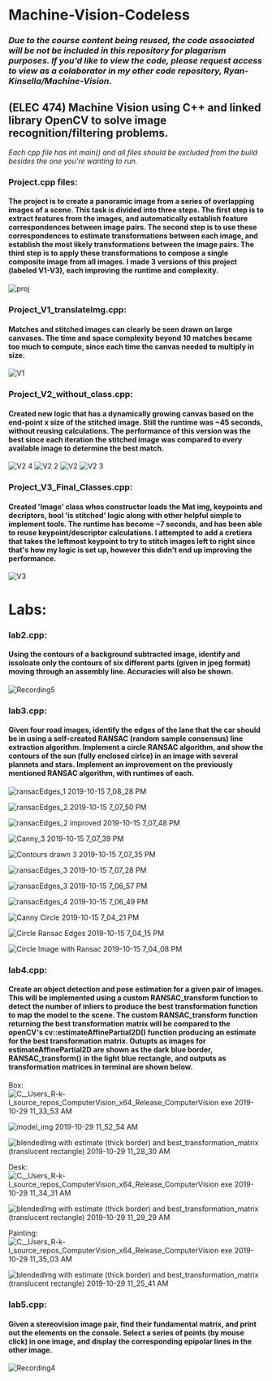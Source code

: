 # Machine-Vision-Codeless
### *Due to the course content being reused, the code associated will be not be included in this repository for plagarism purposes. If you'd like to view the code, please request access to view as a colaborator in my other code repository, Ryan-Kinsella/Machine-Vision.*

## (ELEC 474) Machine Vision using C++ and linked library OpenCV to solve image recognition/filtering problems. 
*Each cpp file has int main() and all files should be excluded from the build besides the one you're wanting to run.*

### Project.cpp files:
#### The project is to create a panoramic image from a series of overlapping images of a scene. This task is divided into three steps. The first step is to extract features from the images, and automatically establish feature correspondences between image pairs. The second step is to use these correspondences to estimate transformations between each image, and establish the most likely transformations between the image pairs. The third step is to apply these transformations to compose a single composite image from all images. I made 3 versions of this project (labeled V1-V3), each improving the runtime and complexity. 
![proj](https://user-images.githubusercontent.com/46120322/73096637-44a5b500-3eb3-11ea-806c-0056701f47e9.JPG)

### Project_V1_translateImg.cpp:
#### Matches and stitched images can clearly be seen drawn on large canvases. The time and space complexity beyond 10 matches became too much to compute, since each time the canvas needed to multiply in size. 
![V1](https://user-images.githubusercontent.com/46120322/73096642-48393c00-3eb3-11ea-86e5-1174f41a5424.JPG)

### Project_V2_without_class.cpp:
#### Created new logic that has a dynamically growing canvas based on the end-point x size of the stitched image. Still the runtime was ~45 seconds, without reusing calculations. The performance of this version was the best since each iteration the stitched image was compared to every available image to determine the best match. 
![V2 4](https://user-images.githubusercontent.com/46120322/73098870-4625ac00-3eb8-11ea-9977-0d72aa01748c.JPG)
![V2 2](https://user-images.githubusercontent.com/46120322/73096649-4a9b9600-3eb3-11ea-8175-3249bc57d6e2.JPG)
![V2](https://user-images.githubusercontent.com/46120322/73096662-4ff8e080-3eb3-11ea-80dd-c788d76fe1aa.JPG)
![V2 3](https://user-images.githubusercontent.com/46120322/73097380-0f01cb80-3eb5-11ea-8cf5-b490f5023fee.JPG)

### Project_V3_Final_Classes.cpp:
#### Created 'Image' class whos constructor loads the Mat img, keypoints and decriptors, bool 'is stitched' logic along with other helpful simple to implement tools. The runtime has become ~7 seconds, and has been able to reuse keypoint/descriptor calculations. I attempted to add a cretiera that takes the leftmost keypoint to try to stitch images left to right since that's how my logic is set up, however this didn't end up improving the performance. 
![V3](https://user-images.githubusercontent.com/46120322/73096679-5424fe00-3eb3-11ea-99e3-6bb6fc0d6d70.JPG)

# Labs:

### lab2.cpp:
#### Using the contours of a background subtracted image, identify and issoloate only the contours of six different parts (given in jpeg format) moving through an assembly line. Accuracies will also be shown. 
![Recording5](https://user-images.githubusercontent.com/46120322/68702263-82eb3380-0556-11ea-8687-803b5d2c77f6.gif)


### lab3.cpp:
#### Given four road images, identify the edges of the lane that the car should be in using a self-created RANSAC (random sample consensus) line extraction algorithm. Implement a circle RANSAC algorithm, and show the contours of the sun (fully enclosed cirlce) in an image with several plannets and stars. Implement an improvement on the previously mentioned RANSAC algorithm, with runtimes of each. 
![ransacEdges_1 2019-10-15 7_08_28 PM](https://user-images.githubusercontent.com/46120322/66879050-98d2fc00-ef8a-11e9-846d-62bc2d9fe877.png)

![ransacEdges_2 2019-10-15 7_07_50 PM](https://user-images.githubusercontent.com/46120322/66879054-9cff1980-ef8a-11e9-89f9-2531dca02787.png)

![ransacEdges_2 improved 2019-10-15 7_07_48 PM](https://user-images.githubusercontent.com/46120322/66879056-a12b3700-ef8a-11e9-970f-83b1324f905b.png)

![Canny_3 2019-10-15 7_07_39 PM](https://user-images.githubusercontent.com/46120322/66879062-a5efeb00-ef8a-11e9-9a3c-9037ca918582.png)

![Contours drawn 3 2019-10-15 7_07_35 PM](https://user-images.githubusercontent.com/46120322/66879065-aa1c0880-ef8a-11e9-84ee-842ab3eff4ae.png)

![ransacEdges_3 2019-10-15 7_07_28 PM](https://user-images.githubusercontent.com/46120322/66879066-ad16f900-ef8a-11e9-9683-2444617e8913.png)

![ransacEdges_3 2019-10-15 7_06_57 PM](https://user-images.githubusercontent.com/46120322/66879068-b2744380-ef8a-11e9-96e6-16e7b1dd362f.png)

![ransacEdges_4 2019-10-15 7_06_49 PM](https://user-images.githubusercontent.com/46120322/66879074-b607ca80-ef8a-11e9-84a0-ab0ee8d4d5e0.png)

![Canny Circle 2019-10-15 7_04_21 PM](https://user-images.githubusercontent.com/46120322/66879077-b99b5180-ef8a-11e9-9956-12a40772abae.png)

![Circle Ransac Edges 2019-10-15 7_04_15 PM](https://user-images.githubusercontent.com/46120322/66879080-bc964200-ef8a-11e9-8342-680bb20ea282.png)

![Circle Image with Ransac 2019-10-15 7_04_08 PM](https://user-images.githubusercontent.com/46120322/66879083-bf913280-ef8a-11e9-9ff4-166bc69c683c.png)

### lab4.cpp:
#### Create an object detection and pose estimation for a given pair of images. This will be implemented using a custom RANSAC_transform function to detect the number of inliers to produce the best transformation function to map the model to the scene. The custom RANSAC_transform function returning the best transformation matrix will be compared to the openCV's cv::estimateAffinePartial2D() function producing an estimate for the best transformation matrix. Outupts as images for estimateAffinePartial2D are shown as the dark blue border, RANSAC_transform() in the light blue rectangle, and outputs as transformation matrices in terminal are shown below. 

Box:
![C__Users_R-k-l_source_repos_ComputerVision_x64_Release_ComputerVision exe 2019-10-29 11_33_53 AM](https://user-images.githubusercontent.com/46120322/67783245-5b697680-fa40-11e9-86a7-ffffefb971a7.png)

![model_img 2019-10-29 11_52_54 AM](https://user-images.githubusercontent.com/46120322/67784796-ae442d80-fa42-11e9-9757-b88b874cdd11.png)

![blendedImg with estimate (thick border) and best_transformation_matrix (translucent rectangle) 2019-10-29 11_28_30 AM](https://user-images.githubusercontent.com/46120322/67783328-79cf7200-fa40-11e9-96d7-f06ab057b4d4.png)

Desk:
![C__Users_R-k-l_source_repos_ComputerVision_x64_Release_ComputerVision exe 2019-10-29 11_34_31 AM](https://user-images.githubusercontent.com/46120322/67783369-88b62480-fa40-11e9-9bb7-3ed8f66462d9.png)

![blendedImg with estimate (thick border) and best_transformation_matrix (translucent rectangle) 2019-10-29 11_29_29 AM](https://user-images.githubusercontent.com/46120322/67783413-953a7d00-fa40-11e9-8bc4-423810faa5ea.png)

Painting:
![C__Users_R-k-l_source_repos_ComputerVision_x64_Release_ComputerVision exe 2019-10-29 11_35_03 AM](https://user-images.githubusercontent.com/46120322/67783468-a6838980-fa40-11e9-8214-f7ede9880c82.png)

![blendedImg with estimate (thick border) and best_transformation_matrix (translucent rectangle) 2019-10-29 11_25_41 AM](https://user-images.githubusercontent.com/46120322/67783495-b3a07880-fa40-11e9-9cbe-ca45dbc4e75a.png)

### lab5.cpp:
#### Given a stereovision image pair, find their fundamental matrix, and print out the elements on the console. Select a series of points (by mouse click) in one image, and display the corresponding epipolar lines in the other image.
![Recording4](https://user-images.githubusercontent.com/46120322/68700824-9cd74700-0553-11ea-80db-732f56214fd7.gif)





